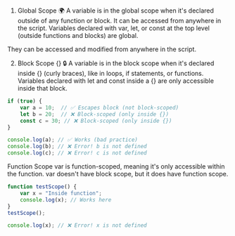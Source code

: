 1. Global Scope 🌍
A variable is in the global scope when it's declared outside of any function or block. It can be accessed from anywhere in the script.
Variables declared with var, let, or const at the top level (outside functions and blocks) are global.

They can be accessed and modified from anywhere in the script.

2. Block Scope {} 🔒
A variable is in the block scope when it's declared inside {} (curly braces), like in loops, if statements, or functions.
Variables declared with let and const inside a {} are only accessible inside that block.
```javascript
if (true) {
    var a = 10;  // ✅ Escapes block (not block-scoped)
    let b = 20;  // ❌ Block-scoped (only inside {})
    const c = 30; // ❌ Block-scoped (only inside {})
}

console.log(a); // ✅ Works (bad practice)
console.log(b); // ❌ Error! b is not defined
console.log(c); // ❌ Error! c is not defined
```

 Function Scope
var is function-scoped, meaning it's only accessible within the function.
var doesn't have block scope, but it does have function scope.
```javascript
function testScope() {
    var x = "Inside function";
    console.log(x); // Works here
}
testScope();

console.log(x); // ❌ Error! x is not defined

```